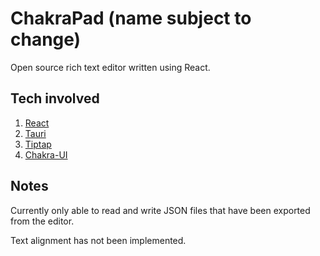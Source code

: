 # ChakraPad (name subject to change)

Open source rich text editor written using React.

## Tech involved

1. [React](https://reactjs.org)
2. [Tauri](https://tauri.app) 
3. [Tiptap](https://tiptap.dev)
4. [Chakra-UI](https://chakra-ui.com)

## Notes

Currently only able to read and write JSON files that have been exported from the editor.

Text alignment has not been implemented.